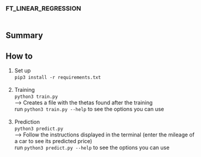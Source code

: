 ### FT_LINEAR_REGRESSION </br></br>

## Summary

## How to
1. Set up </br>
```pip3 install -r requirements.txt``` </br></br>
2. Training </br>
```python3 train.py``` </br>
--> Creates a file with the thetas found after the training </br>
run ```python3 train.py --help``` to see the options you can use</br></br>
3. Prediction </br>
```python3 predict.py```</br>
--> Follow the instructions displayed in the terminal (enter the mileage of a car to see its predicted price)</br>
run ```python3 predict.py --help``` to see the options you can use